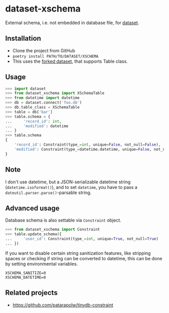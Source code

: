 # dataset-xschema

External schema, i.e. not embedded in database file, for [dataset](https://github.com/pudo/dataset).

## Installation

- Clone the project from GitHub
- `poetry install PATH/TO/DATASET/XSCHEMA`
- This uses the [forked dataset](https://github.com/patarapolw/dataset), that supports Table class.

## Usage

```python
>>> import dataset
>>> from dataset_xschema import XSchemaTable
>>> from datetime import datetime
>>> db = dataset.connect('foo.db')
>>> db.table_class = XSchemaTable
>>> table = db['bar']
>>> table.schema = {
...     'record_id': int,
...     'modified': datetime
... }
>>> table.schema
{
    'record_id': Constraint(type_=int, unique=False, not_null=False),
    'modified': Constraint(type_=datetime.datetime, unique=False, not_null=False)
}
```

## Note

I don't use datetime, but a JSON-serializable datetime string (`datetime.isoformat()`), and to set `datetime`, you have to pass a `dateutil.parser.parse()`-parsable string.

## Advanced usage

Database schema is also settable via `Constraint` object.

```python
>>> from dataset_xschema import Constraint
>>> table.update_schema({
...     'user_id': Constraint(type_=int, unique=True, not_null=True)
... })
```

If you want to disable certain string sanitization features, like stripping spaces or checking if string can be converted to datetime, this can be done by setting environmental variables.

```
XSCHEMA_SANITIZE=0
XSCHEMA_DATETIME=0
```

## Related projects

- https://github.com/patarapolw/tinydb-constraint
